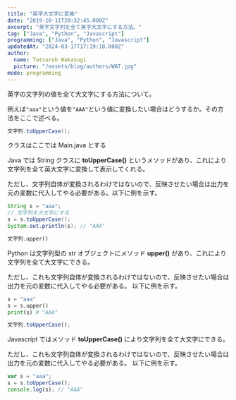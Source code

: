 ```yaml
---
title: "英字大文字に変換"
date: "2019-10-11T20:32:45.000Z"
excerpt: "英字文字列を全て英字大文字にする方法。"
tag: ["Java", "Python", "Javascript"]
programming: ["Java", "Python", "Javascript"]
updatedAt: "2024-03-17T17:19:18.000Z"
author:
  name: Tatsuroh Wakasugi
  picture: "/assets/blog/authors/WAT.jpg"
mode: programming
---
```


英字の文字列の値を全て大文字にする方法について。

例えば`"aaa"`という値を`"AAA"`という値に変換したい場合はどうするか。その方法をここで述べる。

<div class="note_content_by_programming_language" id="note_content_Java">

```java
文字列.toUpperCase();
```

クラスはここでは Main.java とする

Java では String クラスに **toUpperCase()** というメソッドがあり、これにより文字列を全て英大文字に変換して表示してくれる。

ただし、文字列自体が変換されるわけではないので、反映させたい場合は出力を元の変数に代入してやる必要がある。以下に例を示す。

```java
String s = "aaa";
// 文字列を大文字にする
s = s.toUpperCase();
System.out.println(s); // "AAA"
```

</div>
<div class="note_content_by_programming_language" id="note_content_Python">

```python
文字列.upper()
```

Python は文字列型の str オブジェクトにメソッド **upper()** があり、これにより文字列を全て大文字にできる。

ただし、これも文字列自体が変換されるわけではないので、反映させたい場合は出力を元の変数に代入してやる必要がある。
以下に例を示す。

```python
s = "aaa"
s = s.upper()
print(s) # "AAA"
```

</div>
<div class="note_content_by_programming_language" id="note_content_Javascript">

```javascript
文字列.toUpperCase();
```

Javascript ではメソッド **toUpperCase()** により文字列を全て大文字にできる。

ただし、これも文字列自体が変換されるわけではないので、反映させたい場合は出力を元の変数に代入してやる必要がある。
以下に例を示す。

```javascript
var s = "aaa";
s = s.toUpperCase();
console.log(s); // "AAA"
```

</div>
